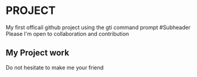# PROJECT
My first officail github project using the gti command prompt
#Subheader 
Please I'm open to collaboration and contribution
## My Project work
Do not hesitate to make me your friend